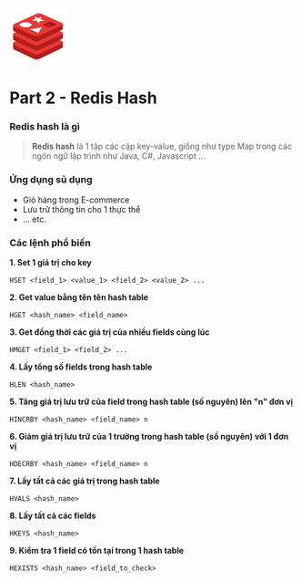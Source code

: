 ![logo](./images/redis-logo.png)

# Part 2 - Redis Hash

### Redis hash là gì

> **Redis hash** là 1 tập các cặp key-value, giống như type Map trong các ngôn ngữ lập trình như Java, C#, Javascript ...

### Ứng dụng sủ dụng

- Giỏ hàng trong E-commerce
- Lưu trữ thông tin cho 1 thực thể
- ... etc.

### Các lệnh phổ biến

**1. Set 1 giá trị cho key**

```shell
HSET <field_1> <value_1> <field_2> <value_2> ...
```

**2. Get value bằng tên tên hash table**

```shell
HGET <hash_name> <field_name>
```

**3. Get đồng thời các giá trị của nhiều fields cùng lúc**

```shell
HMGET <field_1> <field_2> ...
```

**4. Lấy tổng số fields trong hash table**

```shell
HLEN <hash_name>
```

**5. Tăng giá trị lưu trữ của field trong hash table (số nguyên) lên "n" đơn vị**

```shell
HINCRBY <hash_name> <field_name> n
```

**6. Giảm giá trị lưu trữ của 1 trường trong hash table (số nguyên) với 1 đơn vị**

```shell
HDECRBY <hash_name> <field_name> n
```

**7. Lấy tất cả các giá trị trong hash table**

```shell
HVALS <hash_name>
```

**8. Lấy tất cả các fields**

```shell
HKEYS <hash_name>
```

**9. Kiểm tra 1 field có tồn tại trong 1 hash table**

```shell
HEXISTS <hash_name> <field_to_check>
```
